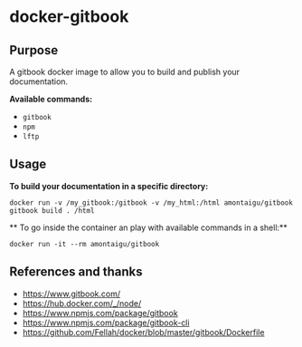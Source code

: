 # docker-gitbook

## Purpose

A gitbook docker image to allow you to build and publish your documentation.

**Available commands:**
* ```gitbook```
* ```npm```
* ```lftp```

## Usage

**To build your documentation in a specific directory:**
```
docker run -v /my_gitbook:/gitbook -v /my_html:/html amontaigu/gitbook gitbook build . /html
```

** To go inside the container an play with available commands in a shell:**
```
docker run -it --rm amontaigu/gitbook
```

## References and thanks

* https://www.gitbook.com/
* https://hub.docker.com/_/node/
* https://www.npmjs.com/package/gitbook
* https://www.npmjs.com/package/gitbook-cli
* https://github.com/Fellah/docker/blob/master/gitbook/Dockerfile
